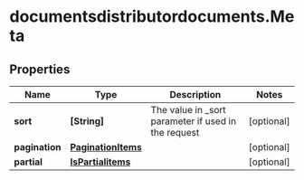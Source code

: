 # documentsdistributordocuments.Meta

## Properties

Name | Type | Description | Notes
------------ | ------------- | ------------- | -------------
**sort** | **[String]** | The value in _sort parameter if used in the request | [optional] 
**pagination** | [**PaginationItems**](PaginationItems.md) |  | [optional] 
**partial** | [**IsPartialitems**](IsPartialitems.md) |  | [optional] 


